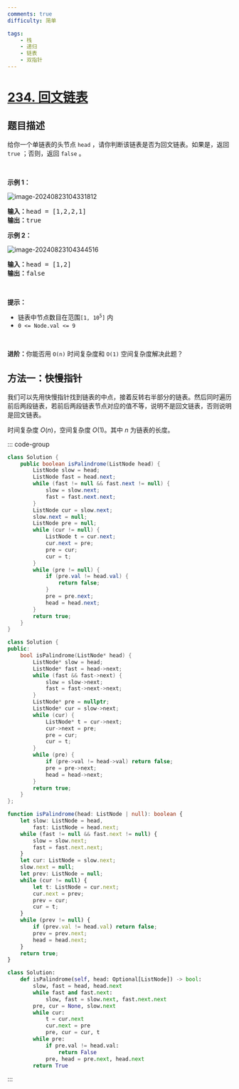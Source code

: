 ```yaml
---
comments: true
difficulty: 简单

tags:
    - 栈
    - 递归
    - 链表
    - 双指针
---
```


<!-- problem:start -->

# [234. 回文链表](https://leetcode.cn/problems/palindrome-linked-list)

## 题目描述

<!-- description:start -->

<p>给你一个单链表的头节点 <code>head</code> ，请你判断该链表是否为<span data-keyword="palindrome-sequence">回文链表</span>。如果是，返回 <code>true</code> ；否则，返回 <code>false</code> 。</p>

<p>&nbsp;</p>

<p><strong>示例 1：</strong></p>
<img src="https://blog-1304855543.cos.ap-guangzhou.myqcloud.com/blog/image-20240823104331812.png" alt="image-20240823104331812"  />
<pre>
<strong>输入：</strong>head = [1,2,2,1]
<strong>输出：</strong>true
</pre>

<p><strong>示例 2：</strong></p>
<img src="https://blog-1304855543.cos.ap-guangzhou.myqcloud.com/blog/image-20240823104344516.png" alt="image-20240823104344516"  />

<pre>
<strong>输入：</strong>head = [1,2]
<strong>输出：</strong>false
</pre>

<p>&nbsp;</p>

<p><strong>提示：</strong></p>

<ul>
	<li>链表中节点数目在范围<code>[1, 10<sup>5</sup>]</code> 内</li>
	<li><code>0 &lt;= Node.val &lt;= 9</code></li>
</ul>

<p>&nbsp;</p>

<p><strong>进阶：</strong>你能否用&nbsp;<code>O(n)</code> 时间复杂度和 <code>O(1)</code> 空间复杂度解决此题？</p>

<!-- description:end -->



<!-- solution:start -->

## 方法一：快慢指针

我们可以先用快慢指针找到链表的中点，接着反转右半部分的链表。然后同时遍历前后两段链表，若前后两段链表节点对应的值不等，说明不是回文链表，否则说明是回文链表。

时间复杂度 $O(n)$，空间复杂度 $O(1)$。其中 $n$ 为链表的长度。

<!-- tabs:start -->
::: code-group


```java [Java]
class Solution {
    public boolean isPalindrome(ListNode head) {
        ListNode slow = head;
        ListNode fast = head.next;
        while (fast != null && fast.next != null) {
            slow = slow.next;
            fast = fast.next.next;
        }
        ListNode cur = slow.next;
        slow.next = null;
        ListNode pre = null;
        while (cur != null) {
            ListNode t = cur.next;
            cur.next = pre;
            pre = cur;
            cur = t;
        }
        while (pre != null) {
            if (pre.val != head.val) {
                return false;
            }
            pre = pre.next;
            head = head.next;
        }
        return true;
    }
}
```



```cpp [C++]
class Solution {
public:
    bool isPalindrome(ListNode* head) {
        ListNode* slow = head;
        ListNode* fast = head->next;
        while (fast && fast->next) {
            slow = slow->next;
            fast = fast->next->next;
        }
        ListNode* pre = nullptr;
        ListNode* cur = slow->next;
        while (cur) {
            ListNode* t = cur->next;
            cur->next = pre;
            pre = cur;
            cur = t;
        }
        while (pre) {
            if (pre->val != head->val) return false;
            pre = pre->next;
            head = head->next;
        }
        return true;
    }
};
```

```ts [TypeScript]
function isPalindrome(head: ListNode | null): boolean {
    let slow: ListNode = head,
        fast: ListNode = head.next;
    while (fast != null && fast.next != null) {
        slow = slow.next;
        fast = fast.next.next;
    }
    let cur: ListNode = slow.next;
    slow.next = null;
    let prev: ListNode = null;
    while (cur != null) {
        let t: ListNode = cur.next;
        cur.next = prev;
        prev = cur;
        cur = t;
    }
    while (prev != null) {
        if (prev.val != head.val) return false;
        prev = prev.next;
        head = head.next;
    }
    return true;
}
```

```python [Python]
class Solution:
    def isPalindrome(self, head: Optional[ListNode]) -> bool:
        slow, fast = head, head.next
        while fast and fast.next:
            slow, fast = slow.next, fast.next.next
        pre, cur = None, slow.next
        while cur:
            t = cur.next
            cur.next = pre
            pre, cur = cur, t
        while pre:
            if pre.val != head.val:
                return False
            pre, head = pre.next, head.next
        return True
```
:::
<!-- tabs:end -->

<!-- solution:end -->

<!-- problem:end -->